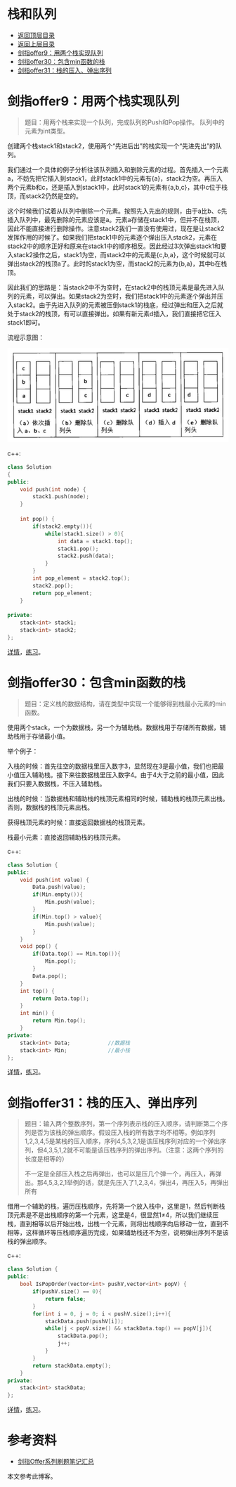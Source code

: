 # 栈和队列

* [返回顶层目录](../../../../README.md)
* [返回上层目录](../jianzhi-offer.md)
* [剑指offer9：用两个栈实现队列](#剑指offer9：用两个栈实现队列)
* [剑指offer30：包含min函数的栈](#剑指offer30：包含min函数的栈)
* [剑指offer31：栈的压入、弹出序列](#剑指offer31：栈的压入、弹出序列)



# 剑指offer9：用两个栈实现队列

> 题目：用两个栈来实现一个队列，完成队列的Push和Pop操作。 队列中的元素为int类型。

创建两个栈stack1和stack2，使用两个“先进后出”的栈实现一个“先进先出”的队列。

我们通过一个具体的例子分析往该队列插入和删除元素的过程。首先插入一个元素a，不妨先把它插入到stack1，此时stack1中的元素有{a}，stack2为空。再压入两个元素b和c，还是插入到stack1中，此时stack1的元素有{a,b,c}，其中c位于栈顶，而stack2仍然是空的。

这个时候我们试着从队列中删除一个元素。按照先入先出的规则，由于a比b、c先插入队列中，最先删除的元素应该是a。元素a存储在stack1中，但并不在栈顶，因此不能直接进行删除操作。注意stack2我们一直没有使用过，现在是让stack2发挥作用的时候了。如果我们把stack1中的元素逐个弹出压入stack2，元素在stack2中的顺序正好和原来在stack1中的顺序相反。因此经过3次弹出stack1和要入stack2操作之后，stack1为空，而stack2中的元素是{c,b,a}，这个时候就可以弹出stack2的栈顶a了。此时的stack1为空，而stack2的元素为{b,a}，其中b在栈顶。

因此我们的思路是：当stack2中不为空时，在stack2中的栈顶元素是最先进入队列的元素，可以弹出。如果stack2为空时，我们把stack1中的元素逐个弹出并压入stack2。由于先进入队列的元素被压倒stack1的栈底，经过弹出和压入之后就处于stack2的栈顶，有可以直接弹出。如果有新元素d插入，我们直接把它压入stack1即可。

流程示意图：

![stack-9](pic/stack-9.jpg)

c++:

```c++
class Solution
{
public:
    void push(int node) {
        stack1.push(node);
    }

    int pop() {
        if(stack2.empty()){
            while(stack1.size() > 0){
                int data = stack1.top();
                stack1.pop();
                stack2.push(data);
            }
        }
        int pop_element = stack2.top();
        stack2.pop();
        return pop_element;
    }

private:
    stack<int> stack1;
    stack<int> stack2;
};
```

[详情](https://cuijiahua.com/blog/2017/11/basis_5.html)，[练习](https://www.nowcoder.com/practice/54275ddae22f475981afa2244dd448c6?tpId=13&tqId=11158&tPage=1&rp=1&ru=/ta/coding-interviews&qru=/ta/coding-interviews/question-ranking)。



# 剑指offer30：包含min函数的栈

> 题目：定义栈的数据结构，请在类型中实现一个能够得到栈最小元素的min函数。

使用两个stack，一个为数据栈，另一个为辅助栈。数据栈用于存储所有数据，辅助栈用于存储最小值。

举个例子：

入栈的时候：首先往空的数据栈里压入数字3，显然现在3是最小值，我们也把最小值压入辅助栈。接下来往数据栈里压入数字4。由于4大于之前的最小值，因此我们只要入数据栈，不压入辅助栈。

出栈的时候：当数据栈和辅助栈的栈顶元素相同的时候，辅助栈的栈顶元素出栈。否则，数据栈的栈顶元素出栈。

获得栈顶元素的时候：直接返回数据栈的栈顶元素。

栈最小元素：直接返回辅助栈的栈顶元素。

c++:

```c++
class Solution {
public:
    void push(int value) {
        Data.push(value);
        if(Min.empty()){
            Min.push(value);
        }
        if(Min.top() > value){
            Min.push(value);
        }
    }
    void pop() {
        if(Data.top() == Min.top()){
            Min.pop();
        }
        Data.pop();
    }
    int top() {
        return Data.top();
    }
    int min() {
        return Min.top();
    }
private:
    stack<int> Data;			//数据栈
    stack<int> Min;				//最小栈
};
```

[详情](https://cuijiahua.com/blog/2017/12/basis_20.html)，[练习](https://www.nowcoder.com/practice/4c776177d2c04c2494f2555c9fcc1e49?tpId=13&tqId=11173&tPage=1&rp=1&ru=/ta/coding-interviews&qru=/ta/coding-interviews/question-ranking)。



# 剑指offer31：栈的压入、弹出序列

> 题目：输入两个整数序列，第一个序列表示栈的压入顺序，请判断第二个序列是否为该栈的弹出顺序。假设压入栈的所有数字均不相等。例如序列1,2,3,4,5是某栈的压入顺序，序列4,5,3,2,1是该压栈序列对应的一个弹出序列，但4,3,5,1,2就不可能是该压栈序列的弹出序列。（注意：这两个序列的长度是相等的）
>
> 不一定是全部压入栈之后再弹出，也可以是压几个弹一个，再压入，再弹出。那4,5,3,2,1举例的话，就是先压入了1,2,3,4，弹出4，再压入5，再弹出所有

借用一个辅助的栈，遍历压栈顺序，先将第一个放入栈中，这里是1，然后判断栈顶元素是不是出栈顺序的第一个元素，这里是4，很显然1≠4，所以我们继续压栈，直到相等以后开始出栈，出栈一个元素，则将出栈顺序向后移动一位，直到不相等，这样循环等压栈顺序遍历完成，如果辅助栈还不为空，说明弹出序列不是该栈的弹出顺序。

c++:

```c++
class Solution {
public:
    bool IsPopOrder(vector<int> pushV,vector<int> popV) {
        if(pushV.size() == 0){
            return false;
        }
        for(int i = 0, j = 0; i < pushV.size();i++){
            stackData.push(pushV[i]);
            while(j < popV.size() && stackData.top() == popV[j]){
                stackData.pop();
                j++;
            }
        }
        return stackData.empty();
    }
private:
    stack<int> stackData;
};
```

[详情](https://cuijiahua.com/blog/2017/12/basis_21.html)，[练习](https://www.nowcoder.com/practice/d77d11405cc7470d82554cb392585106?tpId=13&tqId=11174&tPage=1&rp=1&ru=/ta/coding-interviews&qru=/ta/coding-interviews/question-ranking)。



# 参考资料

- [剑指Offer系列刷题笔记汇总](https://cuijiahua.com/blog/2018/02/basis_67.html)

本文参考此博客。

